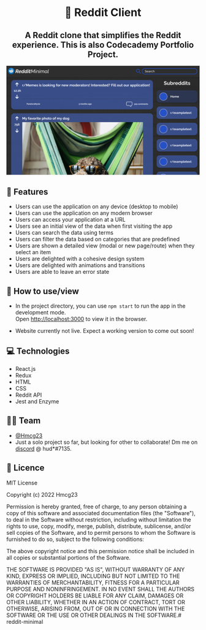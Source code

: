 <div align="center">

# 📘 Reddit Client

## **A Reddit clone that simplifies the Reddit experience. This is also Codecademy Portfolio Project.**

<img src="./public/prototype-screenshot.png"/>

</div>

## 🥇 Features

- Users can use the application on any device (desktop to mobile)
- Users can use the application on any modern browser
- Users can access your application at a URL
- Users see an initial view of the data when first visiting the app
- Users can search the data using terms
- Users can filter the data based on categories that are predefined
- Users are shown a detailed view (modal or new page/route) when they select an item
- Users are delighted with a cohesive design system
- Users are delighted with animations and transitions
- Users are able to leave an error state

## 🔨 How to use/view

- In the project directory, you can use ```npm start``` to run the app in the development mode.  
Open <http://localhost:3000> to view it in the browser.

- Website currently not live. Expect a working version to come out soon!

## 💻 Technologies

- React.js
- Redux
- HTML
- CSS
- Reddit API
- Jest and Enzyme

## 🧑‍💻 Team

- [@Hmcg23](https://github.com/Hmcg23)
- Just a solo project so far, but looking for other to collaborate! Dm me on [discord](https://discord.com) @ hud*#7135.

## 📄 Licence

MIT License

Copyright (c) 2022 Hmcg23

Permission is hereby granted, free of charge, to any person obtaining a copy
of this software and associated documentation files (the "Software"), to deal
in the Software without restriction, including without limitation the rights
to use, copy, modify, merge, publish, distribute, sublicense, and/or sell
copies of the Software, and to permit persons to whom the Software is
furnished to do so, subject to the following conditions:

The above copyright notice and this permission notice shall be included in all
copies or substantial portions of the Software.

THE SOFTWARE IS PROVIDED "AS IS", WITHOUT WARRANTY OF ANY KIND, EXPRESS OR
IMPLIED, INCLUDING BUT NOT LIMITED TO THE WARRANTIES OF MERCHANTABILITY,
FITNESS FOR A PARTICULAR PURPOSE AND NONINFRINGEMENT. IN NO EVENT SHALL THE
AUTHORS OR COPYRIGHT HOLDERS BE LIABLE FOR ANY CLAIM, DAMAGES OR OTHER
LIABILITY, WHETHER IN AN ACTION OF CONTRACT, TORT OR OTHERWISE, ARISING FROM,
OUT OF OR IN CONNECTION WITH THE SOFTWARE OR THE USE OR OTHER DEALINGS IN THE
SOFTWARE.# reddit-minimal
